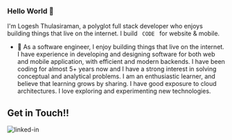### Hello World 👋
I'm Logesh Thulasiraman, a polyglot full stack developer who enjoys building things that live on the internet. I build <code> CODE </code> for website & mobile. 

- 🔭 As a software engineer, I enjoy building things that live on the internet. I have experience in developing and designing software for both web and mobile application, with efficient and modern backends. I have been coding for almost 5+ years now and I have a strong interest in solving conceptual and analytical problems. I am an enthusiastic learner, and believe that learning grows by sharing. I have good exposure to cloud architectures. I love exploring and experimenting new technologies.

## Get in Touch!!

[<img align="left" alt="linked-in" src="https://img.shields.io/badge/linkedin-%230077B5.svg?&style=for-the-badge&logo=linkedin&logoColor=white" />](https://www.linkedin.com/in/logesh-thulasiraman-b1527aa2)
